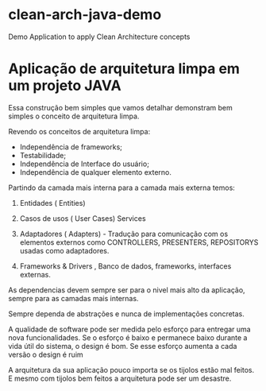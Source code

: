 # clean-arch-java-demo
Demo Application to apply Clean Architecture concepts

# Aplicação de arquitetura limpa em um projeto JAVA

Essa construção bem simples que vamos detalhar demonstram bem simples o conceito de arquitetura limpa.

Revendo os conceitos de arquitetura limpa:
- Independência de frameworks;
- Testabilidade;
- Independência de Interface do usuário;
- Independência de qualquer elemento externo.

Partindo da camada mais interna para a camada mais externa temos:

1) Entidades ( Entities)

2) Casos de usos ( User Cases) Services

3) Adaptadores ( Adapters) - Tradução para comunicação com os elementos externos como CONTROLLERS, PRESENTERS, REPOSITORYS usadas como adaptadores.

4) Frameworks & Drivers , Banco de dados, frameworks, interfaces externas.

As dependencias devem sempre ser para o nivel mais alto da aplicação, sempre para as camadas mais internas.

Sempre dependa de abstrações e nunca de implementações concretas.

A qualidade de software pode ser medida pelo esforço para entregar uma nova funcionalidades.
Se o esforço é baixo e permanece baixo durante a vida útil do sistema, o design é bom.
Se esse esforço aumenta a cada versão o design é ruim

A arquitetura da sua aplicação pouco importa se os tijolos estão mal feitos.
E mesmo com tijolos bem feitos a arquitetura pode ser um desastre.